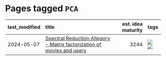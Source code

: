 # Pages tagged `PCA`

|last_modified|title|est. idea maturity|tags
|:---|:---|---:|:---|
|2024-05-07|[Spectral Reduction Allegory - Matrix factorization of movies and users](../pca_opus.md)|3244|[![](https://img.shields.io/badge/tag-PCA-c456a9)](../tags/PCA.md) [![](https://img.shields.io/badge/tag-publication-cc5ed7)](../tags/publication.md)|